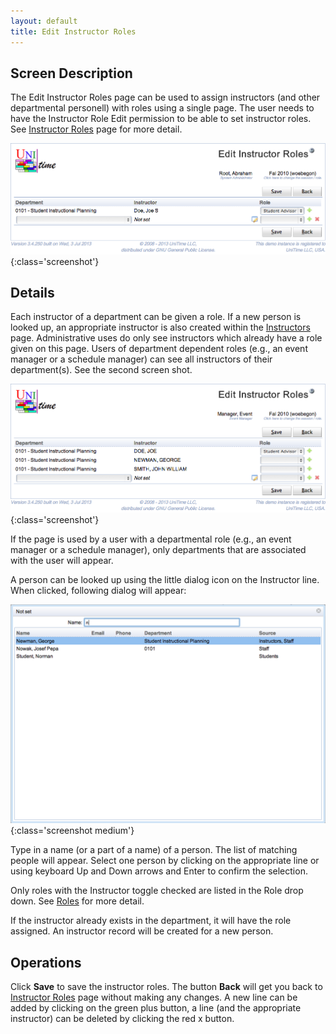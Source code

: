 ```yaml
---
layout: default
title: Edit Instructor Roles
---
```



## Screen Description

The Edit Instructor Roles page can be used to assign instructors (and other departmental personell) with roles using a single page. The user needs to have the Instructor Role Edit permission to be able to set instructor roles. See [Instructor Roles](instructor-roles) page for more detail.

![Edit Instructor Roles](images/edit-instructor-roles-1.png){:class='screenshot'}

## Details

Each instructor of a department can be given a role. If a new person is looked up, an appropriate instructor is also created within the [Instructors](instructors) page. Administrative uses do only see instructors which already have a role given on this page. Users of department dependent roles (e.g., an event manager or a schedule manager) can see all instructors of their department(s). See the second screen shot.

![Edit Instructor Roles](images/edit-instructor-roles-2.png){:class='screenshot'}

If the page is used by a user with a departmental role (e.g., an event manager or a schedule manager), only departments that are associated with the user will appear.

A person can be looked up using the little dialog icon on the Instructor line. When clicked, following dialog will appear:

![Edit Instructor Roles](images/edit-instructor-roles-3.png){:class='screenshot medium'}

Type in a name (or a part of a name) of a person. The list of matching people will appear. Select one person by clicking on the appropriate line or using keyboard Up and Down arrows and Enter to confirm the selection.

Only roles with the Instructor toggle checked are listed in the Role drop down. See [Roles](roles) for more detail.

If the instructor already exists in the department, it will have the role assigned. An instructor record will be created for a new person.

## Operations

Click **Save** to save the instructor roles. The button **Back** will get you back to [Instructor Roles](instructor-roles) page without making any changes. A new line can be added by clicking on the green plus button, a line (and the appropriate instructor) can be deleted by clicking the red x button.
